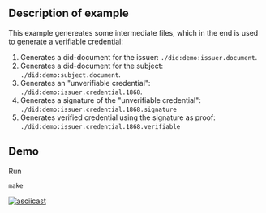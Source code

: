 ## Description of example

This example genereates some intermediate files, which in the end is used to generate a verifiable credential:

1. Generates a did-document for the issuer: `./did:demo:issuer.document`.
2. Generates a did-document for the subject: `./did:demo:subject.document`.
3. Generates an "unverifiable credential": `./did:demo:issuer.credential.1868`.
4. Generates a signature of the "unverifiable credential": `./did:demo:issuer.credential.1868.signature`
5. Generates verified credential using the signature as proof: `./did:demo:issuer.credential.1868.verifiable`

## Demo

Run

```
make
```

[![asciicast](https://asciinema.org/a/GHk1vkDL3mOUBJjSzLNAkGOer.svg)](https://asciinema.org/a/GHk1vkDL3mOUBJjSzLNAkGOer)
